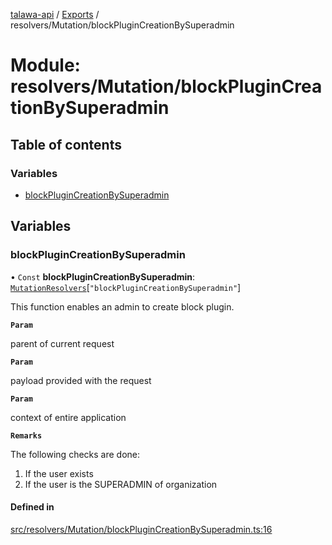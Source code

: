 [talawa-api](../README.md) / [Exports](../modules.md) / resolvers/Mutation/blockPluginCreationBySuperadmin

# Module: resolvers/Mutation/blockPluginCreationBySuperadmin

## Table of contents

### Variables

- [blockPluginCreationBySuperadmin](resolvers_Mutation_blockPluginCreationBySuperadmin.md#blockplugincreationbysuperadmin)

## Variables

### blockPluginCreationBySuperadmin

• `Const` **blockPluginCreationBySuperadmin**: [`MutationResolvers`](types_generatedGraphQLTypes.md#mutationresolvers)[``"blockPluginCreationBySuperadmin"``]

This function enables an admin to create block plugin.

**`Param`**

parent of current request

**`Param`**

payload provided with the request

**`Param`**

context of entire application

**`Remarks`**

The following checks are done:
1. If the user exists
2. If the user is the SUPERADMIN of organization

#### Defined in

[src/resolvers/Mutation/blockPluginCreationBySuperadmin.ts:16](https://github.com/PalisadoesFoundation/talawa-api/blob/0075fca/src/resolvers/Mutation/blockPluginCreationBySuperadmin.ts#L16)
